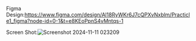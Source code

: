 Figma Design:https://www.figma.com/design/Al18RyWKr6J7cQPXvNxblm/Practicle1_figma?node-id=0-1&t=e8KEoPpnS4vMntqs-1

Screen Shot:![Screenshot 2024-11-11 023209](https://github.com/user-attachments/assets/eee1ec3a-28b1-4ce7-b49f-bf643b5a3a6b)
